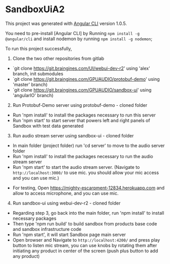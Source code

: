 # SandboxUiA2

This project was generated with [Angular CLI](https://github.com/angular/angular-cli) version 1.0.5.

You need to pre-install [Angular CLI] by Running `npm install -g @angular/cli` and 
  install nodemon by running `npm install -g nodemon`;

To run this project successfully, 

1. Clone the two other repositories from gitlab
  - `git clone https://git.braingines.com/UI/webui-dev-r2' using 'alex' branch, init submodules
  - `git clone https://git.braingines.com/GPUAUDIO/protobuf-demo' using 'master' branch)
  - `git clone https://git.braingines.com/GPUAUDIO/sandbox-ui' using 'angularIO' branch)

2. Run Protobuf-Demo server using protobuf-demo - cloned folder
  - Run 'npm install' to install the packages necessary to run this server
  - Run 'npm start' to start server that powers left and right panels of Sandbox with test data generated

3. Run audio stream server using sandbox-ui - cloned folder
  - In main folder (project folder) run 'cd server' to move to the audio server folder
  - Run 'npm install' to install the packages necessary to run the audio stream server
  - Run 'npm start' to start the audio stream server.
    (Navigate to `http://localhost:3000/` to use mic. you should allow your mic access and you can use mic.)
  * For testing, Open  https://mighty-escarpment-12834.herokuapp.com and allow to access microphone, and you can use mic.

4. Run sandbox-ui using webui-dev-r2 - cloned folder
  - Regarding step 3, go back into the main folder, run 'npm install' to install necessary packages
  - Then type 'npm run build' to build sandbox from products base code and sandbox infrastructure code
  - Run 'npm start', it will start Sandbox page main server
  - Open browser and Navigate to `http://localhost:4200/` and press play button to listen mic stream, you can use knobs by rotating them after initiating any product in center of the screen (push plus button to add any product)



